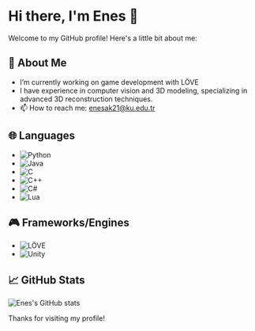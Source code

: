 # Hi there, I'm Enes 👋

Welcome to my GitHub profile! Here's a little bit about me:

## 🚀 About Me
- I’m currently working on game development with LÖVE
- I have experience in computer vision and 3D modeling, specializing in advanced 3D reconstruction techniques.
- 📫 How to reach me: enesak21@ku.edu.tr

## 🌐 Languages
- ![Python](https://img.shields.io/badge/Python-3776AB?style=for-the-badge&logo=python&logoColor=white)
- ![Java](https://img.shields.io/badge/Java-007396?style=for-the-badge&logo=java&logoColor=white)
- ![C](https://img.shields.io/badge/C-00599C?style=for-the-badge&logo=c&logoColor=white)
- ![C++](https://img.shields.io/badge/C++-00599C?style=for-the-badge&logo=cplusplus&logoColor=white)
- ![C#](https://img.shields.io/badge/C%23-239120?style=for-the-badge&logo=csharp&logoColor=white)
- ![Lua](https://img.shields.io/badge/Lua-2C2D72?style=for-the-badge&logo=lua&logoColor=white)

## 🎮 Frameworks/Engines
- ![LÖVE](https://img.shields.io/badge/LÖVE-EA326E?style=for-the-badge&logo=love&logoColor=white)
- ![Unity](https://img.shields.io/badge/Unity-FFFFFF?style=for-the-badge&logo=unity&logoColor=black)

## 📈 GitHub Stats
![Enes's GitHub stats](https://github-readme-stats.vercel.app/api?username=enesak21&show_icons=true&theme=radical)


Thanks for visiting my profile!
